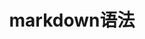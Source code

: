 ---
title: "markdown语法"
description: "markdown语法学习"
slug: "markdown语法"
image: "mdyufa.png"
style:
    background: "#d87aa1"
    color: "#fff"
---